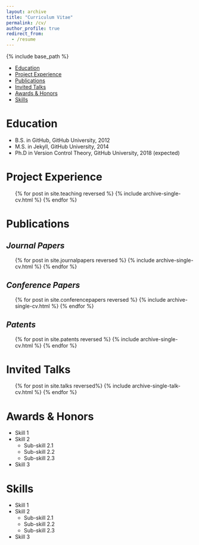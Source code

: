 ```yaml
---
layout: archive
title: "Curriculum Vitae"
permalink: /cv/
author_profile: true
redirect_from:
  - /resume
---
```


{% include base_path %}

+ [Education](#Education)
+ [Project Experience](#ProjectExperience)
+ [Publications](#Publications)
+ [Invited Talks](#InvitedTalks)
+ [Awards & Honors](#AwardsAndHonors)
+ [Skills](#Skills)

# <a name="Education"></a>Education

* B.S. in GitHub, GitHub University, 2012
* M.S. in Jekyll, GitHub University, 2014
* Ph.D in Version Control Theory, GitHub University, 2018 (expected)
  

# <a name="ProjectExperience"></a>Project Experience

  <ul>{% for post in site.teaching reversed %}
    {% include archive-single-cv.html %}
  {% endfor %}</ul>
  
 


# <a name="Publications"></a>Publications

*Journal Papers*
------
  <ul>{% for post in site.journalpapers reversed %}
    {% include archive-single-cv.html %}
  {% endfor %}</ul>
  
 
*Conference Papers*
------
  <ul>{% for post in site.conferencepapers reversed %}
    {% include archive-single-cv.html %}
  {% endfor %}</ul>
  
*Patents*
------
  <ul>{% for post in site.patents reversed %}
    {% include archive-single-cv.html %}
  {% endfor %}</ul>
  
  
# <a name="InvitedTalks"></a>Invited Talks

 <ul>{% for post in site.talks reversed%}
    {% include archive-single-talk-cv.html %}
  {% endfor %}</ul>
  
 
# <a name="AwardsAndHonors"></a>Awards & Honors

* Skill 1
* Skill 2
  * Sub-skill 2.1
  * Sub-skill 2.2
  * Sub-skill 2.3
* Skill 3


# <a name="Skills"></a>Skills

* Skill 1
* Skill 2
  * Sub-skill 2.1
  * Sub-skill 2.2
  * Sub-skill 2.3
* Skill 3
